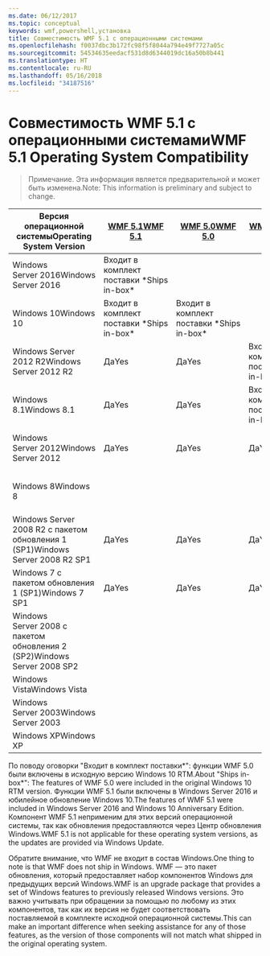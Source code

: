 ```yaml
---
ms.date: 06/12/2017
ms.topic: conceptual
keywords: wmf,powershell,установка
title: Совместимость WMF 5.1 с операционными системами
ms.openlocfilehash: f0037dbc3b172fc98f5f8044a794e49f7727a05c
ms.sourcegitcommit: 54534635eedacf531d8d6344019dc16a50b8b441
ms.translationtype: HT
ms.contentlocale: ru-RU
ms.lasthandoff: 05/16/2018
ms.locfileid: "34187516"
---
```

# <a name="wmf-51-operating-system-compatibility"></a><span data-ttu-id="b6c4d-103">Совместимость WMF 5.1 с операционными системами</span><span class="sxs-lookup"><span data-stu-id="b6c4d-103">WMF 5.1 Operating System Compatibility</span></span> #

> <span data-ttu-id="b6c4d-104">Примечание. Эта информация является предварительной и может быть изменена.</span><span class="sxs-lookup"><span data-stu-id="b6c4d-104">Note: This information is preliminary and subject to change.</span></span>

| <span data-ttu-id="b6c4d-105">Версия операционной системы</span><span class="sxs-lookup"><span data-stu-id="b6c4d-105">Operating System Version</span></span> | [<span data-ttu-id="b6c4d-106">WMF 5.1</span><span class="sxs-lookup"><span data-stu-id="b6c4d-106">WMF 5.1</span></span>](https://aka.ms/wmf51download) | [<span data-ttu-id="b6c4d-107">WMF 5.0</span><span class="sxs-lookup"><span data-stu-id="b6c4d-107">WMF 5.0</span></span>](https://aka.ms/wmf5download) | [<span data-ttu-id="b6c4d-108">WMF 4.0</span><span class="sxs-lookup"><span data-stu-id="b6c4d-108">WMF 4.0</span></span>](https://aka.ms/wmf4download) |  [<span data-ttu-id="b6c4d-109">WMF 3.0</span><span class="sxs-lookup"><span data-stu-id="b6c4d-109">WMF 3.0</span></span>](https://aka.ms/wmf3download) | [<span data-ttu-id="b6c4d-110">WMF 2.0</span><span class="sxs-lookup"><span data-stu-id="b6c4d-110">WMF 2.0</span></span>](https://aka.ms/wmf2download) |
| ------------------------ | ----------- | ----------- | ----------- | ------------ |  ------------- |
| <span data-ttu-id="b6c4d-111">Windows Server 2016</span><span class="sxs-lookup"><span data-stu-id="b6c4d-111">Windows Server 2016</span></span> | <span data-ttu-id="b6c4d-112">Входит в комплект поставки \*</span><span class="sxs-lookup"><span data-stu-id="b6c4d-112">Ships in-box\*</span></span> |  |  |  |  |
| <span data-ttu-id="b6c4d-113">Windows 10</span><span class="sxs-lookup"><span data-stu-id="b6c4d-113">Windows 10</span></span> | <span data-ttu-id="b6c4d-114">Входит в комплект поставки \*</span><span class="sxs-lookup"><span data-stu-id="b6c4d-114">Ships in-box\*</span></span> | <span data-ttu-id="b6c4d-115">Входит в комплект поставки \*</span><span class="sxs-lookup"><span data-stu-id="b6c4d-115">Ships in-box\*</span></span>  | | | |
| <span data-ttu-id="b6c4d-116">Windows Server 2012 R2</span><span class="sxs-lookup"><span data-stu-id="b6c4d-116">Windows Server 2012 R2</span></span>| <span data-ttu-id="b6c4d-117">Да</span><span class="sxs-lookup"><span data-stu-id="b6c4d-117">Yes</span></span> | <span data-ttu-id="b6c4d-118">Да</span><span class="sxs-lookup"><span data-stu-id="b6c4d-118">Yes</span></span> | <span data-ttu-id="b6c4d-119">Входит в комплект поставки</span><span class="sxs-lookup"><span data-stu-id="b6c4d-119">Ships in-box</span></span> |  |  |
| <span data-ttu-id="b6c4d-120">Windows 8.1</span><span class="sxs-lookup"><span data-stu-id="b6c4d-120">Windows 8.1</span></span> | <span data-ttu-id="b6c4d-121">Да</span><span class="sxs-lookup"><span data-stu-id="b6c4d-121">Yes</span></span> | <span data-ttu-id="b6c4d-122">Да</span><span class="sxs-lookup"><span data-stu-id="b6c4d-122">Yes</span></span> |  <span data-ttu-id="b6c4d-123">Входит в комплект поставки</span><span class="sxs-lookup"><span data-stu-id="b6c4d-123">Ships in-box</span></span> |  |  |
| <span data-ttu-id="b6c4d-124">Windows Server 2012</span><span class="sxs-lookup"><span data-stu-id="b6c4d-124">Windows Server 2012</span></span> | <span data-ttu-id="b6c4d-125">Да</span><span class="sxs-lookup"><span data-stu-id="b6c4d-125">Yes</span></span> | <span data-ttu-id="b6c4d-126">Да</span><span class="sxs-lookup"><span data-stu-id="b6c4d-126">Yes</span></span> | <span data-ttu-id="b6c4d-127">Да</span><span class="sxs-lookup"><span data-stu-id="b6c4d-127">Yes</span></span> |  <span data-ttu-id="b6c4d-128">Входит в комплект поставки</span><span class="sxs-lookup"><span data-stu-id="b6c4d-128">Ships in-box</span></span> | |
| <span data-ttu-id="b6c4d-129">Windows 8</span><span class="sxs-lookup"><span data-stu-id="b6c4d-129">Windows 8</span></span> |  |  |  | <span data-ttu-id="b6c4d-130">Входит в комплект поставки</span><span class="sxs-lookup"><span data-stu-id="b6c4d-130">Ships in-box</span></span> | |
| <span data-ttu-id="b6c4d-131">Windows Server 2008 R2 с пакетом обновления 1 (SP1)</span><span class="sxs-lookup"><span data-stu-id="b6c4d-131">Windows Server 2008 R2 SP1</span></span> | <span data-ttu-id="b6c4d-132">Да</span><span class="sxs-lookup"><span data-stu-id="b6c4d-132">Yes</span></span> | <span data-ttu-id="b6c4d-133">Да</span><span class="sxs-lookup"><span data-stu-id="b6c4d-133">Yes</span></span> | <span data-ttu-id="b6c4d-134">Да</span><span class="sxs-lookup"><span data-stu-id="b6c4d-134">Yes</span></span> |  <span data-ttu-id="b6c4d-135">Да</span><span class="sxs-lookup"><span data-stu-id="b6c4d-135">Yes</span></span>| <span data-ttu-id="b6c4d-136">Входит в комплект поставки</span><span class="sxs-lookup"><span data-stu-id="b6c4d-136">Ships in-box</span></span> |
| <span data-ttu-id="b6c4d-137">Windows 7 с пакетом обновления 1 (SP1)</span><span class="sxs-lookup"><span data-stu-id="b6c4d-137">Windows 7 SP1</span></span>  | <span data-ttu-id="b6c4d-138">Да</span><span class="sxs-lookup"><span data-stu-id="b6c4d-138">Yes</span></span> | <span data-ttu-id="b6c4d-139">Да</span><span class="sxs-lookup"><span data-stu-id="b6c4d-139">Yes</span></span> | <span data-ttu-id="b6c4d-140">Да</span><span class="sxs-lookup"><span data-stu-id="b6c4d-140">Yes</span></span> | <span data-ttu-id="b6c4d-141">Да</span><span class="sxs-lookup"><span data-stu-id="b6c4d-141">Yes</span></span> | <span data-ttu-id="b6c4d-142">Входит в комплект поставки</span><span class="sxs-lookup"><span data-stu-id="b6c4d-142">Ships in-box</span></span> |
| <span data-ttu-id="b6c4d-143">Windows Server 2008 с пакетом обновления 2 (SP2)</span><span class="sxs-lookup"><span data-stu-id="b6c4d-143">Windows Server 2008 SP2</span></span> | | | | <span data-ttu-id="b6c4d-144">Да</span><span class="sxs-lookup"><span data-stu-id="b6c4d-144">Yes</span></span> | <span data-ttu-id="b6c4d-145">Да</span><span class="sxs-lookup"><span data-stu-id="b6c4d-145">Yes</span></span> |
| <span data-ttu-id="b6c4d-146">Windows Vista</span><span class="sxs-lookup"><span data-stu-id="b6c4d-146">Windows Vista</span></span> | | | | | <span data-ttu-id="b6c4d-147">Да</span><span class="sxs-lookup"><span data-stu-id="b6c4d-147">Yes</span></span> |
| <span data-ttu-id="b6c4d-148">Windows Server 2003</span><span class="sxs-lookup"><span data-stu-id="b6c4d-148">Windows Server 2003</span></span>| | | |  | <span data-ttu-id="b6c4d-149">Да</span><span class="sxs-lookup"><span data-stu-id="b6c4d-149">Yes</span></span> |
| <span data-ttu-id="b6c4d-150">Windows XP</span><span class="sxs-lookup"><span data-stu-id="b6c4d-150">Windows XP</span></span> | | | |  | <span data-ttu-id="b6c4d-151">Да</span><span class="sxs-lookup"><span data-stu-id="b6c4d-151">Yes</span></span> |


<span data-ttu-id="b6c4d-152">По поводу оговорки "Входит в комплект поставки\*": функции WMF 5.0 были включены в исходную версию Windows 10 RTM.</span><span class="sxs-lookup"><span data-stu-id="b6c4d-152">About "Ships in-box\*": The features of WMF 5.0 were included in the original Windows 10 RTM version.</span></span>
<span data-ttu-id="b6c4d-153">Функции WMF 5.1 были включены в Windows Server 2016 и юбилейное обновление Windows 10.</span><span class="sxs-lookup"><span data-stu-id="b6c4d-153">The features of WMF 5.1 were included in Windows Server 2016 and Windows 10 Anniversary Edition.</span></span>
<span data-ttu-id="b6c4d-154">Компонент WMF 5.1 неприменим для этих версий операционной системы, так как обновления предоставляются через Центр обновления Windows.</span><span class="sxs-lookup"><span data-stu-id="b6c4d-154">WMF 5.1 is not applicable for these operating system versions, as the updates are provided via Windows Update.</span></span>


<span data-ttu-id="b6c4d-155">Обратите внимание, что WMF не входит в состав Windows.</span><span class="sxs-lookup"><span data-stu-id="b6c4d-155">One thing to note is that WMF does not ship in Windows.</span></span>
<span data-ttu-id="b6c4d-156">WMF — это пакет обновления, который предоставляет набор компонентов Windows для предыдущих версий Windows.</span><span class="sxs-lookup"><span data-stu-id="b6c4d-156">WMF is an upgrade package that provides a set of Windows features to previously released Windows versions.</span></span>
<span data-ttu-id="b6c4d-157">Это важно учитывать при обращении за помощью по любому из этих компонентов, так как их версия не будет соответствовать поставляемой в комплекте исходной операционной системы.</span><span class="sxs-lookup"><span data-stu-id="b6c4d-157">This can make an important difference when seeking assistance for any of those features, as the version of those components will not match what shipped in the original operating system.</span></span>
